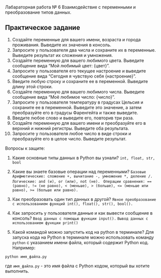 
Лабараторная работа № 6 Взаимодействие с переменными и преобразование типов данных.

## Практическое задание
1. Создайте переменные для вашего имени, возраста и города проживания. Выведите их значения в консоль.
2. Запросите у пользователя два числа и сохраните их в переменные. Выведите результат их сложения и умножения.
3. Создайте переменную для вашего любимого цвета. Выведите сообщение вида “Мой любимый цвет: {цвет}”.
4. Запросите у пользователя его текущее настроение и выведите сообщение вида “Сегодня я чувствую себя {настроение}”.
5. Введите любую строку и сохраните ее в переменной. Выведите длину этой строки.
6. Создайте переменную для вашего любимого числа. Выведите сообщение вида “Моё любимое число: {число}”.
7. Запросите у пользователя температуру в градусах Цельсия и сохраните ее в переменной. Выведите это значение, а затем преобразуйте его в градусы Фаренгейта и также выведите.
8. Введите любое слово и выведите его, повторив три раза.
9. Создайте переменную для вашего имени и преобразуйте его в верхний и нижний регистры. Выведите оба результата.
10. Запросите у пользователя любое число в виде строки и преобразуйте его в целое число. Выведите результат.

Вопросы к защите:

1. Какие основные типы данных в Python вы узнали? 
`int, float, str, bool`

2. Какие вы знаете базовые операции над переменными? 
`Базовые Арифметические: сложение +, вычитание -, умножение *, деление /. `
`Логические: and (и), or (или), not (не). `
`Операции сравнения: == (равно), != (не равно), < (меньше), > (больше), <= (меньше или равно), >= (больше или равно).`

3. Как преобразовать один тип данных в другой? 
`Явное преобразование с использованием функций int(), float(), str(), bool().`

4. Как запросить у пользователя данные и как вывести сообщение в консоль?
`Ввод данных с помощью функции input().`
`Вывод данных с использованием функции print()`

5. Какой командой можно запустить код на python в терминале?
Для запуска кода на Python в терминале можно использовать команду `python` с указанием имени файла, который содержит Python код. Например:

```
python имя_файла.py
```

где `имя_файла.py` - это имя файла с Python кодом, который вы хотите выполнить.
